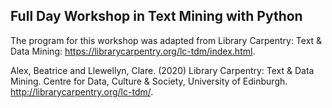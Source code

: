 ## Full Day Workshop in Text Mining with Python
The program for this workshop was adapted from Library Carpentry: Text & Data Mining: https://librarycarpentry.org/lc-tdm/index.html. 

Alex, Beatrice and Llewellyn, Clare. (2020) Library Carpentry: Text & Data Mining. Centre for Data, Culture & Society, University of Edinburgh. http://librarycarpentry.org/lc-tdm/.
